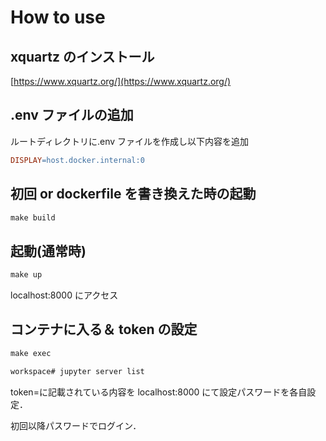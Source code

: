 # How to use

## xquartz のインストール

[https://www.xquartz.org/](https://www.xquartz.org/)

## .env ファイルの追加

ルートディレクトリに.env ファイルを作成し以下内容を追加

```makefile
DISPLAY=host.docker.internal:0
```

## 初回 or dockerfile を書き換えた時の起動

```makefile
make build
```

## 起動(通常時)

```makefile
make up
```

localhost:8000 にアクセス

## コンテナに入る＆ token の設定

```makefile
make exec
```

```bash
workspace# jupyter server list
```

token=に記載されている内容を localhost:8000 にて設定パスワードを各自設定．

初回以降パスワードでログイン．

